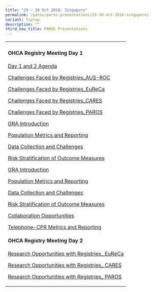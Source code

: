 ```yaml
---
title: "29 – 30 Oct 2018: Singapore"
permalink: /paros/paros-presentations/29-30-oct-2018-singapore/
variant: tiptap
description: ""
third_nav_title: PAROS Presentations
---
```

<table><tbody><tr><td rowspan="1" colspan="1"><h4>OHCA Registry Meeting Day 1</h4><p><a href="/files/PAROS Presentations/29 30 Oct 2018: Singapore/Day_1_and_2_Agenda.pdf" rel="noopener noreferrer nofollow" target="_blank">Day 1 and 2 Agenda</a></p><p><a href="/files/PAROS Presentations/29 30 Oct 2018: Singapore/Challenges_Faced_by_Registries_AUSROC.pdf" rel="noopener noreferrer nofollow" target="_blank">Challenges Faced by Registries_AUS-ROC</a></p><p><a href="/files/PAROS Presentations/29 30 Oct 2018: Singapore/Challenges_Faced_by_Registries_EuReCa_compressed.pdf" rel="noopener noreferrer nofollow" target="_blank">Challenges Faced by Registries_EuReCa</a></p><p><a href="/files/PAROS Presentations/29 30 Oct 2018: Singapore/Challenges_Faced_by_Registries_CAREA.pdf" rel="noopener noreferrer nofollow" target="_blank">Challenges Faced by Registries_CARES</a></p><p><a href="/files/PAROS Presentations/29 30 Oct 2018: Singapore/Challenges_Faced_by_Registries_PAROS.pdf" rel="noopener noreferrer nofollow" target="_blank">Challenges Faced by Registries_PAROS</a></p><p><a href="/files/PAROS Presentations/29 30 Oct 2018: Singapore/GRA_Introduction.pdf" rel="noopener noreferrer nofollow" target="_blank">GRA Introduction</a></p><p><a href="/files/PAROS Presentations/29 30 Oct 2018: Singapore/Population_Metrics_and_Reporting.pdf" rel="noopener noreferrer nofollow" target="_blank">Population Metrics and Reporting</a></p><p><a href="/files/PAROS Presentations/29 30 Oct 2018: Singapore/Data_Collection_and_Challenges.pdf" rel="noopener noreferrer nofollow" target="_blank">Data Collection and Challenges</a></p><p><a href="/files/PAROS Presentations/29 30 Oct 2018: Singapore/Risk_Stratification_of_Outcome_Measures.pdf" rel="noopener noreferrer nofollow" target="_blank">Risk Stratification of Outcome Measures</a></p><p><a href="/files/PAROS Presentations/29 30 Oct 2018: Singapore/GRA_Introduction.pdf" rel="noopener noreferrer nofollow" target="_blank">GRA Introduction</a></p><p><a href="/files/PAROS Presentations/29 30 Oct 2018: Singapore/Population_Metrics_and_Reporting.pdf" rel="noopener noreferrer nofollow" target="_blank">Population Metrics and Reporting</a></p><p><a href="/files/PAROS Presentations/29 30 Oct 2018: Singapore/Data_Collection_and_Challenges.pdf" rel="noopener noreferrer nofollow" target="_blank">Data Collection and Challenges</a></p><p><a href="/files/PAROS Presentations/29 30 Oct 2018: Singapore/Risk_Stratification_of_Outcome_Measures.pdf" rel="noopener noreferrer nofollow" target="_blank">Risk Stratification of Outcome Measures</a></p><p><a href="/files/PAROS Presentations/29 30 Oct 2018: Singapore/Collaboration_Opportunities.pdf" rel="noopener noreferrer nofollow" target="_blank">Collaboration Opportunities</a></p><p><a href="/files/PAROS Presentations/29 30 Oct 2018: Singapore/Telephone_CPR_Metrics_and_Reporting.pdf" rel="noopener noreferrer nofollow" target="_blank">Telephone-CPR Metrics and Reporting</a></p><h4>OHCA Registry Meeting Day 2</h4><p><a href="/files/PAROS Presentations/29 30 Oct 2018: Singapore/Research_Opportunities_with_Registries__EuReCa.pdf" rel="noopener noreferrer nofollow" target="_blank">Research Opportunities with Registries_ EuReCa</a></p><p><a href="/files/PAROS Presentations/29 30 Oct 2018: Singapore/Research_Opportunities_with_Registries__CARES.pdf" rel="noopener noreferrer nofollow" target="_blank">Research Opportunities with Registries_ CARES</a></p><p><a href="/files/PAROS Presentations/29 30 Oct 2018: Singapore/Research_Opportunities_with_Registries__PAROS.pdf" rel="noopener noreferrer nofollow" target="_blank">Research Opportunities with Registries_ PAROS</a></p></td></tr></tbody></table><p></p>